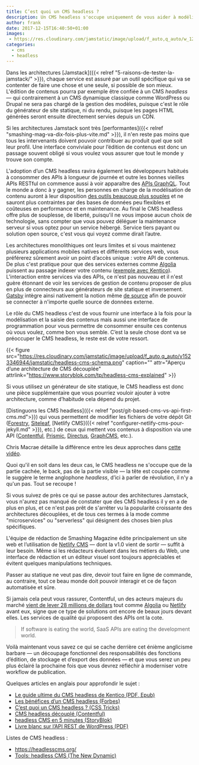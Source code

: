```yaml
---
title: C’est quoi un CMS headless ?
description: Un CMS headless s'occupe uniquement de vous aider à modéliser et à saisir vos contenus pour les fournir au terminal de votre choix.
author: frank
date: 2017-12-15T16:40:50+01:00
images:
 - https://res.cloudinary.com/jamstatic/image/upload/f_auto,q_auto/w_1200,c_fit,co_white,g_north_west,x_80,y_120,l_text:poppins_80_ultrabold_line_spacing_-30:C%E2%80%99est%20quoi%20un%20CMS%20headless%20%3F/jamstatic/twitter-card.png
categories:
  - cms
  - headless
---
```


Dans les architectures [Jamstack]({{< relref
"5-raisons-de-tester-la-jamstack/" >}}), chaque service est assuré par un
outil spécifique qui va se contenter de faire une chose et une seule, si
possible de son mieux. L'édition de contenus pourra par exemple être confiée à
un CMS _headless_ — qui contrairement à un CMS dynamique classique comme
WordPress ou Drupal ne sera pas chargé de la gestion des modèles, puisque c'est
le rôle du générateur de site statique, ni du rendu, puisque les pages HTML
générées seront ensuite directement servies depuis un CDN.

Si les architectures Jamstack sont très [performantes]({{< relref
"smashing-mag-va-dix-fois-plus-vite.md" >}}), il n'en reste pas moins que tous
les intervenants doivent pouvoir contribuer au produit quel que soit leur
profil. Une interface conviviale pour l’édition de contenus est donc un passage
souvent obligé si vous voulez vous assurer que tout le monde y trouve son
compte.

L'adoption d’un CMS headless ravira également les développeurs habitués à
consommer des APIs à longueur de journée et outre les bonnes vieilles APIs
RESTful on commence aussi à voir apparaître des
[APIs GraphQL](https://graphcms.com/). Tout le monde a donc à y gagner, les
personnes en charge de la modélisation de contenu auront à leur disposition
[des outils beaucoup plus souples](https://www.contentful.com/developers/docs/concepts/data-model/)
et ne sauront plus contraintes par des bases de données peu flexibles et
coûteuses en performance et en maintenance. Au final le CMS headless offre plus
de souplesse, de liberté, puisqu'il ne vous impose aucun choix de technologie,
sans compter que vous pouvez déléguer la maintenance serveur si vous optez pour
un service hébergé. Service tiers payant ou solution open source, c'est vous qui
voyez comme dirait l’autre.

Les architectures monolithiques ont leurs limites et si vous maintenez plusieurs
applications mobiles natives et différents services web, vous préférerez
sûrement avoir un point d’accès unique : votre API de contenus. De plus c'est
pratique pour que des services externes comme
[Algolia](https://www.algolia.com/) puissent au passage indexer votre contenu
([exemple avec Kentico](https://kenticocloud.com/blog/searching-content-kentico-cloud-algolia-integration)).
L'interaction entre services via des APIs, ce n'est pas nouveau et il n'est
guère étonnant de voir les services de gestion de contenu proposer de plus en
plus de connecteurs aux générateurs de site statique et inversement.
[Gatsby](/categories/gatsby) intègre ainsi nativement la notion même
[de source](https://www.gatsbyjs.org/docs/create-source-plugin/) afin de pouvoir
se connecter à n'importe quelle source de données externe.

Le rôle du CMS headless c'est de vous fournir une interface à la fois pour la
modélisation et la saisie des contenus mais aussi une interface de programmation
pour vous permettre de consommer ensuite ces contenus où vous voulez, comme bon
vous semble. C’est la seule chose dont va se préoccuper le CMS headless, le
reste est de votre ressort.

{{< figure src="https://res.cloudinary.com/jamstatic/image/upload/f_auto,q_auto/v1523346944/jamstatic/headless-cms-schema.png" caption=""
attr="Aperçu d’une architecture de CMS découplée"
attrlink="https://www.storyblok.com/tp/headless-cms-explained" >}}

Si vous utilisez un générateur de site statique, le CMS headless est donc une
pièce supplémentaire que vous pourriez vouloir ajouter à votre architecture,
comme d’habitude cela dépend du projet.

[Distinguons les CMS headless]({{< relref "post/git-based-cms-vs-api-first-cms.md">}}) qui vous permettent de
modifier les fichiers de votre dépôt Git
([Forestry](https://forestry.io), [Siteleaf](https://siteleaf.com), [Netlify
CMS]({{< relref "configurer-netlify-cms-pour-jekyll.md" >}}), etc.) de ceux qui mettent vos contenus à disposition via une API
([Contentful](https://www.contentful.com/), [Prismic](https://prismic.io/),
[Directus](https://getdirectus.com/), [GraphCMS](https://graphcms.com/), etc.).

Chris Macrae détaille la différence entre les deux approches dans
[cette vidéo](https://www.youtube.com/watch?v=KX4G49ZrvY0).

Quoi qu'il en soit dans les deux cas, le CMS headless ne s'occupe que de la
partie cachée, le back, pas de la partie visible — la tête est coupée comme le
suggère le terme anglophone _headless_, d’ici à parler de révolution, il n'y a
qu'un pas. Tout se recoupe !

Si vous suivez de près ce qui se passe autour des architectures Jamstack, vous
n'aurez pas manqué de constater que des CMS headless il y en a de plus en plus,
et ce n'est pas prêt de s'arrêter vu la popularité croissante des architectures
découplées, et de tous ces termes à la mode comme "microservices" ou
"serverless" qui désignent des choses bien plus spécifiques.

L'équipe de rédaction de Smashing Magazine édite principalement un site web et l’utilisation de [Netlify CMS](https://www.netlifycms.org/) — dont la v1.0 vient de sortir — suffit à leur besoin. Même si les rédacteurs évoluent dans les métiers du Web, une interface de rédaction et un éditeur visuel sont toujours appréciables et évitent quelques manipulations techniques.

Passer au statique ne veut pas dire, devoir tout faire en ligne de commande, au
contraire, tout ce beau monde doit pouvoir interagir et ce de façon automatisée
et sûre.

Si jamais cela peut vous rassurer, Contentful, un des acteurs majeurs du marché
[vient de lever 28 millions de dollars](https://www.contentful.com/blog/2017/12/04/contentful-series-c/)
tout comme [Algolia](https://blog.algolia.com/redefining-incredible-search/) ou
[Netlify](https://www.netlify.com/blog/2017/08/09/netlify-raises-12m-from-a16z/)
avant eux, signe que ce type de solutions ont encore de beaux jours devant
elles. Les services de qualité qui proposent des APIs ont la cote.

> If software is eating the world, SaaS APIs are eating the development world.

Voilà maintenant vous savez ce qui se cache derrière cet énième anglicisme
barbare — un découpage fonctionnel des responsabilités des fonctions d’édition,
de stockage et d’export des données — et que vous serez un peu plus éclairé la
prochaine fois que vous devrez réfléchir à moderniser votre workflow de
publication.

Quelques articles en anglais pour approfondir le sujet :

- [Le guide ultime du CMS headless de Kentico (PDF, Epub)](https://kenticocloud.com/headless-cms-guide)
- [Les bénéfices d’un CMS headless (Forbes)](https://www.forbes.com/sites/forbestechcouncil/2017/11/22/the-benefits-of-a-headless-cms/#3447e5422d85)
- [C’est quoi un CMS headless ? (CSS Tricks)](https://css-tricks.com/what-is-a-headless-cms/)
- [CMS headless découplé (Contentful)](https://www.contentful.com/r/knowledgebase/headless-and-decoupled-cms/)
- [headless CMS en 5 minutes (StoryBlok)](https://www.storyblok.com/tp/headless-cms-explained)
- [Livre blanc sur l’API REST de WordPress (PDF)](https://humanmade.com/wordpress-rest-api-white-paper/)

Listes de CMS headless :

- <https://headlesscms.org/>
- [Tools: headless CMS (The New Dynamic)](https://www.thenewdynamic.org/tools/content-management/headless-cms/)

